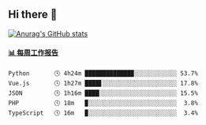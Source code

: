 ## Hi there 👋

[![Anurag's GitHub stats](https://github-readme-stats-orilights.vercel.app/api?username=orilights)](https://github.com/anuraghazra/github-readme-stats)

<!--
**OriLight152/OriLight152** is a ✨ _special_ ✨ repository because its `README.md` (this file) appears on your GitHub profile.

Here are some ideas to get you started:

- 🔭 I’m currently working on ...
- 🌱 I’m currently learning ...
- 👯 I’m looking to collaborate on ...
- 🤔 I’m looking for help with ...
- 💬 Ask me about ...
- 📫 How to reach me: ...
- 😄 Pronouns: ...
- ⚡ Fun fact: ...
-->

<!-- waka-box start -->
#### <a href="https://gist.github.com/92c8d5b388768c10efcba86e82b7c4fb" target="_blank">📊 每周工作报告</a>
```text
Python       🕓 4h24m █████████████▉░░░░░░░░░░░░ 53.7%
Vue.js       🕓 1h27m ████▋░░░░░░░░░░░░░░░░░░░░░ 17.8%
JSON         🕓 1h16m ████░░░░░░░░░░░░░░░░░░░░░░ 15.5%
PHP          🕓 18m   ▉░░░░░░░░░░░░░░░░░░░░░░░░░  3.8%
TypeScript   🕓 16m   ▉░░░░░░░░░░░░░░░░░░░░░░░░░  3.4%
```
<!-- Powered by https://github.com/journey-ad/waka-box-go . -->
<!-- waka-box end -->
